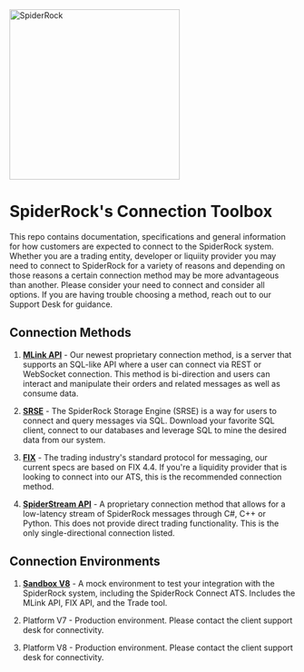 <img src="https://data-portal.spiderrock.net/imgs/SpiderRock-Horizontal-Logo.png" width="300" alt="SpiderRock">

# SpiderRock's Connection Toolbox

This repo contains documentation, specifications and general information for how customers are expected to connect to the SpiderRock system. Whether you are a trading entity, developer or liquiity provider you may need to connect to SpiderRock for a variety of reasons and depending on those reasons a certain connection method may be more advantageous than another. Please consider your need to connect and consider all options. If you are having trouble choosing a method, reach out to our Support Desk for guidance. 

## Connection Methods
1. **[MLink API](./MLink/README.md)** - Our newest proprietary connection method, is a server that supports an SQL-like API where a user can connect via REST or WebSocket connection. This method is bi-direction and users can interact and manipulate their orders and related messages as well as consume data. 

2. **[SRSE](./SRSE/README.md)** - The SpiderRock Storage Engine (SRSE) is a way for users to connect and query messages via SQL. Download your favorite SQL client, connect to our databases and leverage SQL to mine the desired data from our system.

3. **[FIX](./FIX/README.md)** - The trading industry's standard protocol for messaging, our current specs are based on FIX 4.4. If you're a liquidity provider that is looking to connect into our ATS, this is the recommended connection method.

4. **[SpiderStream API](./SpiderStream/README.md)** - A proprietary connection method that allows for a low-latency stream of SpiderRock messages through C#, C++ or Python. This does not provide direct trading functionality. This is the only single-directional connection listed.

## Connection Environments
1. **[Sandbox V8](./Env-Sandbox/README.md)** - A mock environment to test your integration with the SpiderRock system, including the SpiderRock Connect ATS. Includes the MLink API, FIX API, and the Trade tool.

2. Platform V7 - Production environment. Please contact the client support desk for connectivity.

3. Platform V8 - Production environment. Please contact the client support desk for connectivity.
